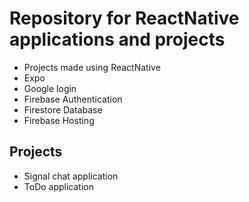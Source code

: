 # Repository for ReactNative applications and projects
* Projects made using ReactNative 
* Expo
* Google login
* Firebase Authentication
* Firestore Database
* Firebase Hosting

## Projects
* Signal chat application
* ToDo application